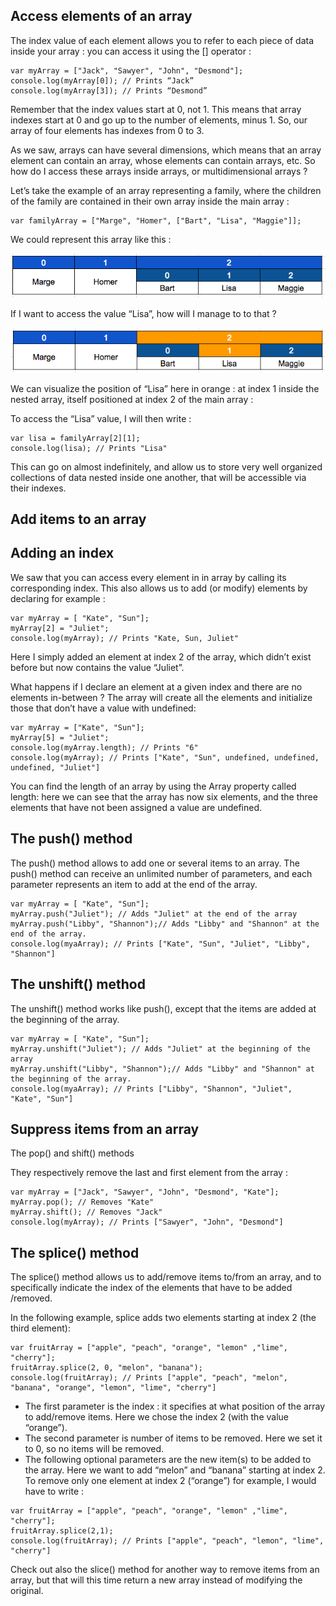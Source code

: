 

## Access elements of an array

The index value of each element allows you to refer to each piece of data inside your array : you can access it using the [] operator :

```
var myArray = ["Jack", "Sawyer", "John", "Desmond"];
console.log(myArray[0]); // Prints “Jack”
console.log(myArray[3]); // Prints “Desmond”
```

Remember that the index values start at 0, not 1. This means that array indexes start at 0 and go up to the number of elements, minus 1. So, our array of four elements has indexes from 0 to 3.

As we saw, arrays can have several dimensions, which means that an array element can contain an array, whose elements can contain arrays, etc. So how do I access these arrays inside arrays, or multidimensional arrays ?

Let’s take the example of an array representing a family, where the children of the family are contained in their own array inside the main array :

```
var familyArray = ["Marge", "Homer", ["Bart", "Lisa", "Maggie"]];
```

We could represent this array like this :

![](https://github.com/ChickenKyiv/awesome-js-essentials/blob/master/main-folder2/images/article1-folder/1rGnhZrNi9bJvnlvr_L1-sg.png?raw=true)

If I want to access the value “Lisa”, how will I manage to to that ?

![](https://github.com/ChickenKyiv/awesome-js-essentials/blob/master/main-folder2/images/article1-folder/13DMsgphGNF46jtrxiKCDCA.png?raw=true)

We can visualize the position of “Lisa” here in orange : at index 1 inside the nested array, itself positioned at index 2 of the main array :

To access the “Lisa” value, I will then write :

```
var lisa = familyArray[2][1];
console.log(lisa); // Prints "Lisa"
```

This can go on almost indefinitely, and allow us to store very well organized collections of data nested inside one another, that will be accessible via their indexes.

## Add items to an array
## Adding an index

We saw that you can access every element in in array by calling its corresponding index. This also allows us to add (or modify) elements by declaring for example :

```
var myArray = [ "Kate", "Sun"];
myArray[2] = "Juliet";
console.log(myArray); // Prints "Kate, Sun, Juliet"
```
Here I simply added an element at index 2 of the array, which didn’t exist before but now contains the value “Juliet”.

What happens if I declare an element at a given index and there are no elements in-between ? The array will create all the elements and initialize those that don’t have a value with undefined:

```
var myArray = ["Kate", "Sun"];
myArray[5] = "Juliet";
console.log(myArray.length); // Prints "6"
console.log(myArray); // Prints ["Kate", "Sun", undefined, undefined, undefined, "Juliet"]
```

You can find the length of an array by using the Array property called length: here we can see that the array has now six elements, and the three elements that have not been assigned a value are undefined.

## The push() method

The push() method allows to add one or several items to an array. The push() method can receive an unlimited number of parameters, and each parameter represents an item to add at the end of the array.

```
var myArray = [ "Kate", "Sun"];
myArray.push("Juliet"); // Adds "Juliet" at the end of the array
myArray.push("Libby", "Shannon");// Adds "Libby" and "Shannon" at the end of the array.
console.log(myaArray); // Prints ["Kate", "Sun", "Juliet", "Libby", "Shannon"]
```

## The unshift() method

The unshift() method works like push(), except that the items are added at the beginning of the array.

```
var myArray = [ "Kate", "Sun"];
myArray.unshift("Juliet"); // Adds "Juliet" at the beginning of the array
myArray.unshift("Libby", "Shannon");// Adds "Libby" and "Shannon" at the beginning of the array.
console.log(myaArray); // Prints ["Libby", "Shannon", "Juliet", "Kate", "Sun"]
```

## Suppress items from an array

The pop() and shift() methods

They respectively remove the last and first element from the array :

```
var myArray = ["Jack", "Sawyer", "John", "Desmond", "Kate"];
myArray.pop(); // Removes "Kate"
myArray.shift(); // Removes "Jack"
console.log(myArray); // Prints ["Sawyer", "John", "Desmond"]
```

## The splice() method

The splice() method allows us to add/remove items to/from an array, and to specifically indicate the index of the elements that have to be added /removed.

In the following example, splice adds two elements starting at index 2 (the third element):

```
var fruitArray = ["apple", "peach", "orange", "lemon" ,"lime", "cherry"]; 
fruitArray.splice(2, 0, "melon", "banana");
console.log(fruitArray); // Prints ["apple", "peach", "melon", "banana", "orange", "lemon", "lime", "cherry"]
```
* The first parameter is the index : it specifies at what position of the array to add/remove items. Here we chose the index 2 (with the value “orange”).
* The second parameter is number of items to be removed. Here we set it to 0, so no items will be removed.
* The following optional parameters are the new item(s) to be added to the array. Here we want to add “melon” and “banana” starting at index 2.
To remove only one element at index 2 (“orange”) for example, I would have to write :

```
var fruitArray = ["apple", "peach", "orange", "lemon" ,"lime", "cherry"]; 
fruitArray.splice(2,1);
console.log(fruitArray); // Prints ["apple", "peach", "lemon", "lime", "cherry"]
```

Check out also the slice() method for another way to remove items from an array, but that will this time return a new array instead of modifying the original.
